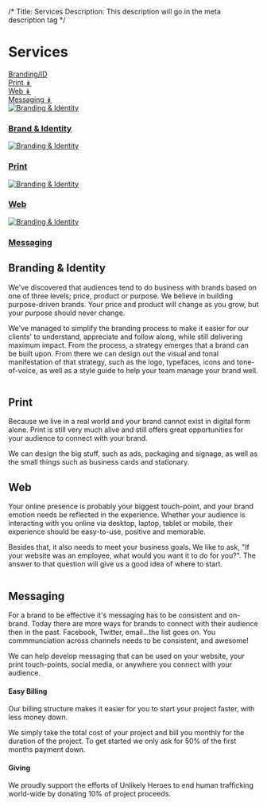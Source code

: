 /*
Title: Services
Description: This description will go in the meta description tag
*/

<div class="page-header text-center">
	<h1 class="title">Services</h1>
	<div class="row services-options">
		<div class="container">
			<div class="col-md-12">
				<div class="row">
					<div class="col-md-3">
						<a href="#branding-id" class="btn btn-lg btn-block btn-cream brand-id-bg">Branding/ID</a>
					</div>
					<div class="col-md-3">
						<a href="#print" class="btn btn-lg btn-block btn-cream">Print <span>&#8609;</span></a>
					</div>
					<div class="col-md-3">
						<a href="#web" class="btn btn-lg btn-block btn-cream">Web <span>&#8609;</span></a>
					</div>
					<div class="col-md-3">
						<a href="#messaging" class="btn btn-lg btn-block btn-cream">Messaging <span>&#8609;</span></a>
					</div>
				</div>
			</div>
		</div>
	</div>
</div>

<div class="bar services-nav text-center hidden">
	<div class="container">
		<div class="row">
			<div class="col-md-8 col-md-offset-2">
				<div class="row">
					<div class="col-md-3 service-nav-item">
						<a href="#branding-id">
							<img src="themes/smm/img/brand-identity.png" alt="Branding &amp; Identity">
							<h3>Brand &amp; Identity</h3>
						</a>
					</div>
					<div class="col-md-3 service-nav-item">
						<a href="#print">
							<img src="themes/smm/img/print.png" alt="Branding &amp; Identity">
							<h3>Print</h3>
						</a>
					</div>
					<div class="col-md-3 service-nav-item">
						<a href="#web">
							<img src="themes/smm/img/web.png" alt="Branding &amp; Identity">
							<h3>Web</h3>
						</a>
					</div>
					<div class="col-md-3 service-nav-item">
						<a href="#messaging">
							<img src="themes/smm/img/messaging.png" alt="Branding &amp; Identity">
							<h3>Messaging</h3>
						</a>
					</div>
				</div>
			</div>
		</div>
	</div>
</div>

<section id="branding-id" class="service-description cream">
	<div class="container">
		<div class="row">
			<div class="col-md-6 short">
				<h1>Branding &amp; Identity</h1>
				<p>We've discovered that audiences tend to do business with brands based on one of three levels; price, product or purpose. We believe in building purpose-driven brands. Your price and product will change as you grow, but your purpose should never change.</p>
				<p>We've managed to simplify the branding process to make it easier for our clients' to understand, appreciate and follow along, while still delivering maximum impact. From the process, a strategy emerges that a brand can be built upon. From there we can design out the visual and tonal manifestation of that strategy, such as the logo, typefaces, icons and tone-of-voice, as well as a style guide to help your team manage your brand well.</p>
			</div>
			<div class="col-md-6">
				<img src="themes/smm/img/drawing.jpg" class="img-circle img-responsive" alt="">
			</div>
		</div>
	</div>
</section>

<section id="print" class="service-description cream-light">
	<div class="container">
		<div class="row">
			<div class="col-md-6">
				<img src="themes/smm/img/graphic-designer.jpg" class="img-circle img-responsive" alt="">
			</div>
			<div class="col-md-6 short">
				<h1>Print</h1>
				<p>Because we live in a real world and your brand cannot exist in digital form alone.  Print is still very much alive and still offers great opportunities for your audience to connect with your brand.</p>
				<p>We can design the big stuff, such as ads, packaging and signage, as well as the small things such as business cards and stationary.</p>
			</div>
		</div>
	</div>
</section>

<section id="web" class="service-description cream">
	<div class="container">
		<div class="row">
			<div class="col-md-6 short">
				<h1>Web</h1>
				<p>Your online presence is probably your biggest touch-point, and your brand emotion needs be reflected in the experience. Whether your audience is interacting with you online via desktop, laptop, tablet or mobile, their experience should be easy-to-use, positive and memorable.</p>
				<p>Besides that, it also needs to meet your business goals.  We like to ask, "If your website was an employee, what would you want it to do for you?".  The answer to that question will give us a good idea of where to start.
			</div>
			<div class="col-md-6">
				<img src="themes/smm/img/web.jpg" class="img-circle img-responsive" alt="">
			</div>
		</div>
	</div>
</section>

<section id="messaging" class="service-description cream-light">
	<div class="container">
		<div class="row">
			<div class="col-md-6">
				<img src="themes/smm/img/web.jpg" class="img-circle img-responsive" alt="">
			</div>
			<div class="col-md-6 short">
				<h1>Messaging</h1>
				<p>For a brand to be effective it's messaging has to be consistent and on-brand.  Today there are more ways for brands to connect with their audience then in the past.  Facebook, Twitter, email...the list goes on.  You commmunciation across channels needs to be consistent, and awesome!</p>
				<p>We can help develop messaging that can be used on your website, your print touch-points, social media, or anywhere you connect with your audience.</p>
			</div>
		</div>
	</div>
</section>

<section id="misc">
	<!-- <h3 class="text-center">Other "Good-to-know" info</h1> -->
	<div class="container">
		<div class="row">
			<div class="col-md-8 col-md-offset-2">
				<div class="row">
					<div class="col-md-5">
						<h4>Easy Billing</h4>
						<p>Our billing structure makes it easier for you to start your project faster, with less money down.</p>
						<p>We simply take the total cost of your project and bill you monthly for the duration of the project. To get started we only ask for 50% of the first months payment down.</p>
					</div>
					<div class="col-md-5 col-md-offset-1">
						<h4>Giving</h4>
						<p>We proudly support the efforts of Unlikely Heroes to end human trafficking world-wide by donating 10% of project proceeds.</p>
					</div>
				</div>
			</div>
		</div>
	</div>
</section>